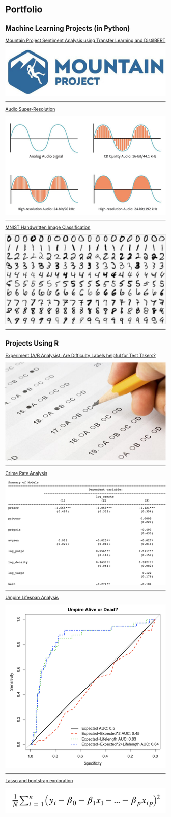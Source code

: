 # Portfolio




## Machine Learning Projects (in Python)

[Mountain Project Sentiment Analysis using Transfer Learning and DistilBERT](/Machine_Learning/mp/mountain_project.md)

<img src="images/MP.png?raw=true">

---

[Audio Super-Resolution](/Machine_Learning/DeciBull/summary.md)

<img src="/Machine_Learning/DeciBull/waves.png?raw=true">

---

[MNIST Handwritten Image Classification](/Machine_Learning/MNIST_ML/MNIST_ML.md)

<img src="images/MNIST.png?raw=true"/>

---





## Projects Using R

[Experiment (A/B Analysis): Are Difficulty Labels helpful for Test Takers?](R/survey/deng_degner_heck_final.Rmd)

<img src="images/test.png?raw=true">

---
[Crime Rate Analysis](/R/Crime_Rate_group_lab/Crime_Rate_group_lab.md)

<img src="images/crime.png?raw=true"/>


---
[Umpire Lifespan Analysis](/R/Umpire_Lifespan/Umpire_Lifespan.md)

<img src="images/umpire.png?raw=true"/>


---
[Lasso and bootstrap exploration](/R/Lasso_Example/Model_Selection_boot_lasso.md)

<img src="images/lasso.png?raw=true"/>

